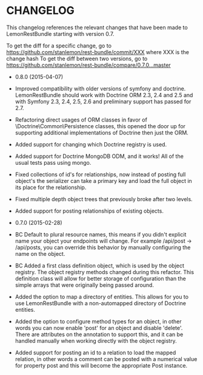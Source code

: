 CHANGELOG
===================

This changelog references the relevant changes that have been made to LemonRestBundle starting with version 0.7.

To get the diff for a specific change, go to https://github.com/stanlemon/rest-bundle/commit/XXX where XXX is the change hash
To get the diff between two versions, go to https://github.com/stanlemon/rest-bundle/compare/0.7.0...master

* 0.8.0 (2015-04-07)
 * Improved compatibility with older versions of symfony and doctrine. LemonRestBundle should work with Doctrine ORM 2.3, 2.4 and 2.5 and with Symfony 2.3, 2.4, 2.5, 2.6 and preliminary support has passed for 2.7.
 * Refactoring direct usages of ORM classes in favor of \Doctrine\Common\Persistence classes, this opened the door up for supporting additional implementations of Doctrine then just the ORM.
 * Added support for changing which Doctrine registry is used.
 * Added support for Doctrine MongoDB ODM, and it works! All of the usual tests pass using mongo.
 * Fixed collections of id's for relationships, now instead of posting full object's the serializer can take a primary key and load the full object in its place for the relationship.
 * Fixed multiple depth object trees that previously broke after two levels.
 * Added support for posting relationships of existing objects.

* 0.7.0 (2015-02-28)
 * BC Default to plural resource names, this means if you didn't explicit name your object your endpoints will change. For example /api/post -> /api/posts, you can override this behavior by manually configuring the name on the object.
 * BC Added a first class definition object, which is used by the object registry. The object registry methods changed during this refactor. This definition class will allow for better storage of configuration than the simple arrays that were originally being passed around.
 * Added the option to map a directory of entities. This allows for you to use LemonRestBundle with a non-automapped directory of Doctrine entities.
 * Added the option to configure method types for an object, in other words you can now enable 'post' for an object and disable 'delete'. There are attributes on the annotation to support this, and it can be handled manually when working directly with the object registry.
 * Added support for posting an id to a relation to load the mapped relation, in other words a comment can be posted with a numerical value for property post and this will become the appropriate Post instance.
